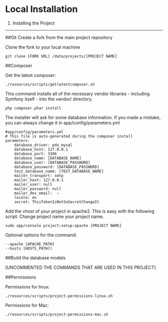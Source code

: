 Local Installation
=================================

1) Installing the Project
----------------------------------

##Git
Create a fork from the main project repository

Clone the fork to your local machine

    git clone [FORK URL] /data/projects/[PROJECT NAME]

##Composer

Get the latest composer:

    ./resources/scripts/getlatestcomposer.sh

This command installs all of the necessary vendor libraries - including Symfony itself - into the vendor/ directory.

    php composer.phar install

The installer will ask for some database information. If you made a mistake, you can always change it in app/config/parameters.yml

    #app/config/parameters.yml
    # This file is auto-generated during the composer install
    parameters:
        database_driver: pdo_mysql
        database_host: 127.0.0.1
        database_port: 3306
        database_name: [DATABASE_NAME]
        database_user: [DATABASE_PASSWORD]
        database_password: [DATABASE_PASSWORD]
        test_database_name: [TEST_DATABASE_NAME]
        mailer_transport: smtp
        mailer_host: 127.0.0.1
        mailer_user: null
        mailer_password: null
        mailer_dev_email:  ~
        locale: en
        secret: ThisTokenIsNotSoSecretChangeIt

Add the vhost of your project in apache2. This is easy with the following script: Change project name your project name.

    sudo app/console project:setup:apache [PROJECT NAME]

Optional options for the command:

    --apache [APACHE_PATH] 
    --hosts [HOSTS_PATH])

##Build the database models

[UNCOMMENTED THE COMMANDS THAT ARE USED IN THIS PROJECT]

<!---
<b>Propel</b>
Run the following commands:

    php app/console propel:acl:init
    php app/console propel:sql:build
    php app/console propel:sql:insert --force
    php app/console propel:model:build
    php app/console propel:fixtures:load
    
-->
<!---
<b>Doctrine</b>

    php app/console doctrine:schema:update --force
    php app/console doctrine:fixtures:load

-->
<!---
<b>Sonata</b>

    php app/console sonata:page:update-core-routes --site=all
    php app/console sonata:page:create-snapshots --site=all

Additionally you might need to reload the data for the database

- Updating core routes

    app/console sonata:page:update-core-routes --site=all

- Creating snapshot

    app/console sonata:page:create-snapshots --site=all

- Extending sonata bundles
    
    app/console sonata:easy-extends:generate SonataPageBundle

-->

##Permissions

Permissions for linux:

    ./resources/scripts/project-permissions-linux.sh

Permissions for Mac:

    ./resources/scripts/project-permissions-mac.sh
